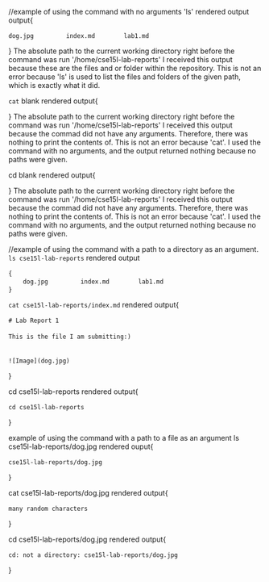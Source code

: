 //example of using the command with no arguments
'ls'
rendered output output{
     
    dog.jpg         index.md        lab1.md
}
The absolute path to the current working directory right before the command was run '/home/cse15l-lab-reports'
I received this output because  these are the files and or folder within the repository. 
This is not an error because 'ls' is used to list the files and folders of the given path, which is exactly what it did. 



`cat`
blank rendered output{
  
}
The absolute path to the current working directory right before the command was run '/home/cse15l-lab-reports'
I received this output because the commad did not have any arguments. Therefore, there was nothing to print the contents of. 
This is not an error because 'cat'. I used the command with no arguments, and the output returned nothing because no paths were given. 



cd
blank rendered output{
  
}
The absolute path to the current working directory right before the command was run '/home/cse15l-lab-reports'
I received this output because the commad did not have any arguments. Therefore, there was nothing to print the contents of. 
This is not an error because 'cat'. I used the command with no arguments, and the output returned nothing because no paths were given. 



//example of using the command with a path to a directory as an argument.
`ls cse15l-lab-reports`
rendered output
```
{
    dog.jpg         index.md        lab1.md
}
```

`cat cse15l-lab-reports/index.md`
rendered output{
    
    # Lab Report 1

    This is the file I am submitting:)


    ![Image](dog.jpg)
}


cd cse15l-lab-reports
rendered output{

    cd cse15l-lab-reports
}





example of using the command with a path to a file as an argument
ls cse15l-lab-reports/dog.jpg
rendered ouput{

    cse15l-lab-reports/dog.jpg
}


cat cse15l-lab-reports/dog.jpg
rendered output{

    many random characters
}


cd cse15l-lab-reports/dog.jpg 
rendered output{
      
    cd: not a directory: cse15l-lab-reports/dog.jpg
}





